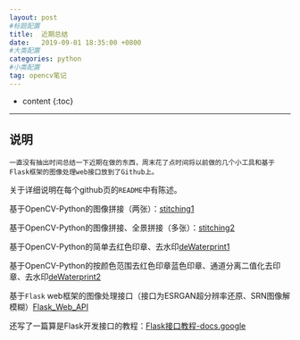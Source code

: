 ```yaml
---
layout: post
#标题配置
title:  近期总结
date:   2019-09-01 18:35:00 +0800
#大类配置
categories: python
#小类配置
tag: opencv笔记
---
```


* content
{:toc}

---

## 说明

	一直没有抽出时间总结一下近期在做的东西，周末花了点时间将以前做的几个小工具和基于Flask框架的图像处理web接口放到了Github上。

关于详细说明在每个github页的`README`中有陈述。

基于OpenCV-Python的图像拼接（两张）：[stitching1](https://github.com/samggggflynn/panorama-stitching)

基于OpenCV-Python的图像拼接、全景拼接（多张）：[stitching2](https://github.com/samggggflynn/image-stitching-opencv)

基于OpenCV-Python的简单去红色印章、去水印[deWaterprint1](https://github.com/samggggflynn/De_water_print)

基于OpenCV-Python的按颜色范围去红色印章蓝色印章、通道分离二值化去印章、去水印[deWaterprint2](https://github.com/samggggflynn/delWaterprint)

基于`Flask` web框架的图像处理接口（接口为ESRGAN超分辨率还原、SRN图像解模糊）[Flask_Web_API](https://github.com/samggggflynn/Web_Api_of_Deblurring_And_Super-resolution)

还写了一篇算是Flask开发接口的教程：[Flask接口教程-docs.google](https://docs.google.com/document/d/1Uz9bXmIwuDs3OF0N7jgBHIjbh74po8BcMqMpEA2XNgA/edit?usp=sharing)